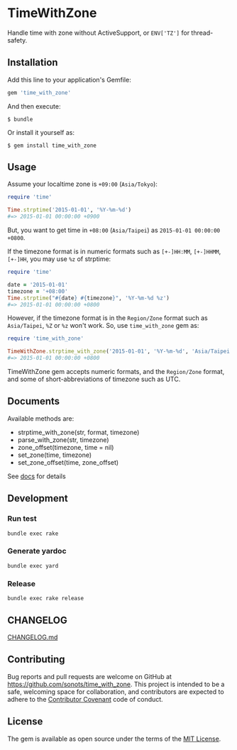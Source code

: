 # TimeWithZone

Handle time with zone without ActiveSupport, or `ENV['TZ']` for thread-safety.

## Installation

Add this line to your application's Gemfile:

```ruby
gem 'time_with_zone'
```

And then execute:

    $ bundle

Or install it yourself as:

    $ gem install time_with_zone

## Usage

Assume your localtime zone is `+09:00` (`Asia/Tokyo`):

```ruby
require 'time'

Time.strptime('2015-01-01', '%Y-%m-%d')
#=> 2015-01-01 00:00:00 +0900
```

But, you want to get time in `+08:00` (`Asia/Taipei`) as `2015-01-01 00:00:00 +0800`.

If the timezone format is in numeric formats such as `[+-]HH:MM`, `[+-]HHMM`, `[+-]HH`, you may use `%z` of strptime:

```ruby
require 'time'

date = '2015-01-01'
timezone = '+08:00'
Time.strptime("#{date} #{timezone}", '%Y-%m-%d %z')
#=> 2015-01-01 00:00:00 +0800
```

However, if the timezone format is in the `Region/Zone` format such as `Asia/Taipei`, `%Z` or `%z` won't work. So, use `time_with_zone` gem as:


```ruby
require 'time_with_zone'

TimeWithZone.strptime_with_zone('2015-01-01', '%Y-%m-%d', 'Asia/Taipei')
#=> 2015-01-01 00:00:00 +0800
```

TimeWithZone gem accepts numeric formats, and the `Region/Zone` format, and some of short-abbreviations of timezone such as UTC.

## Documents

Available methods are:

  * strptime_with_zone(str, format, timezone)
  * parse_with_zone(str, timezone)
  * zone_offset(timezone, time = nil)
  * set_zone(time, timezone)
  * set_zone_offset(time, zone_offset)

See [docs](https://sonots.github.io/time_with_zone/TimeWithZone.html) for details

## Development

### Run test

```
bundle exec rake
```

### Generate yardoc

```
bundle exec yard
```

### Release

```
bundle exec rake release
```

## CHANGELOG

[CHANGELOG.md](./CHANGELOG.md)

## Contributing

Bug reports and pull requests are welcome on GitHub at https://github.com/sonots/time_with_zone. This project is intended to be a safe, welcoming space for collaboration, and contributors are expected to adhere to the [Contributor Covenant](http://contributor-covenant.org) code of conduct.


## License

The gem is available as open source under the terms of the [MIT License](http://opensource.org/licenses/MIT).
